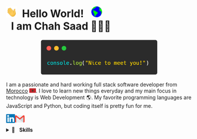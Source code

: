 # <img alt="Hi" width="30px" src="https://github.com/theonlysaad/theonlysaad/blob/main/assets/Hi.gif?raw=true" /> &nbsp;Hello World! &nbsp; <img alt="Earth" width="30px" src="https://github.com/theonlysaad/theonlysaad/blob/main/assets/Earth.gif?raw=true" /> <br/> &nbsp; I am Chah Saad 👨🏻‍💻

<p align="center">
<img alt="Jhoan Zamora | Gmail" width="320px" src="https://github.com/theonlysaad/theonlysaad/blob/main/assets/GreetingWhiteCrop.png?raw=true" />
</p>

I am a passionate and hard working full stack software developer from [Morocco](https://www.google.com/maps/place/Maroc/@31.7782655,-9.790777,7z/data=!3m1!4b1!4m6!3m5!1s0xd0b88619651c58d:0xd9d39381c42cffc3!8m2!3d31.791702!4d-7.09262!16zL20vMDR3Z2g?entry=ttu) <img alt="MoroccanFlag" width="18px" src="https://github.com/theonlysaad/theonlysaad/blob/main/assets/morocco.svg" />. I love to learn new things everyday and my main focus in technology is Web Development 🌎. My favorite programming languages are JavaScript and Python, but coding itself is pretty fun for me.

 <a href="https://www.linkedin.com/in/chah-saad-14a748216/">
    <img align="left" alt="Chah Saad | Linkedin" width="24px" src="https://github.com/theonlysaad/theonlysaad/blob/main/assets/Linkedin.svg" />
  </a>


  <a href="mailto:saadchah.04@gmail.com">
    <img align="left" alt="Chah Saad | Gmail" width="26px" src="https://github.com/theonlysaad/theonlysaad/blob/main/assets/Gmail.svg" />
  </a>

<br/>
<br/>
<details>
	<summary>🔎&nbsp;&nbsp;&nbsp;<b>Skills</b></summary>
	<br/>
<img src = "https://img.shields.io/badge/-HTML5-E34F26?style=flat&logo=html5&logoColor=white">
<img src = "https://img.shields.io/badge/-CSS3-1572B6?style=flat&logo=css3&logoColor=white">
<img src="https://img.shields.io/badge/-JavaScript-eed718?style=flat&logo=javascript&logoColor=ffffff">
<img src="https://img.shields.io/badge/-Bootstrap-563D7C?style=flat&logo=bootstrap&logoColor=white">
<img src="https://img.shields.io/badge/C++-00599C?style=flat&logo=c&logoColor=white">
<img src="https://img.shields.io/badge/-Sass-cc6699?style=flat&logo=sass&logoColor=ffffff">
<img src="https://img.shields.io/badge/-React-000000?style=flat&logo=react&logoColor=00c8ff">
<img src="https://img.shields.io/badge/-java-FFA611?style=flat&logo=firebase&logoColor=FFFFFF">
<img src="https://img.shields.io/badge/Node.js-43853D?style=flat&logo=node.js&logoColor=white">
<img src="https://img.shields.io/badge/Python-3776AB?style=flat&logo=python&logoColor=white">
<img src="https://img.shields.io/badge/-MySQL-F29111?style=flat&logo=mysql&logoColor=FFFFFF">
<img src="https://img.shields.io/badge/C-00599C?style=flat&logo=c&logoColor=white">
<img src="https://img.shields.io/badge/-Firebase-FFA611?style=flat&logo=firebase&logoColor=FFFFFF">
<img src="http://img.shields.io/badge/-Git-F1502F?style=flat&logo=git&logoColor=FFFFFF">
<img src="http://img.shields.io/badge/-Github-000000?style=flat&logo=github&logoColor=FFFFFF">
<img src="http://img.shields.io/badge/-VS%20Code-007ACC?style=flat&logo=visual%20studio%20code&logoColor=white">

</details>
